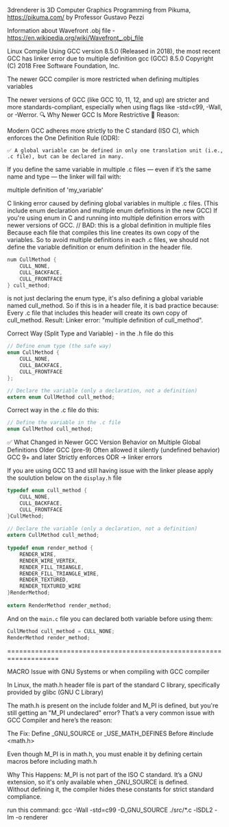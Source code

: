 3drenderer is 3D Computer Graphics Programming from Pikuma, https://pikuma.com/ by Professor Gustavo Pezzi 

Information about Wavefront .obj file - https://en.wikipedia.org/wiki/Wavefront_.obj_file

Linux Compile Using GCC version 8.5.0 (Released in 2018), the most recent GCC has linker error due to multiple definition 
gcc (GCC) 8.5.0
Copyright (C) 2018 Free Software Foundation, Inc.

The newer GCC compiler is more restricted when defining multiples variables

The newer versions of GCC (like GCC 10, 11, 12, and up) are stricter and more standards-compliant, especially when using flags like -std=c99, -Wall, or -Werror.
🔍 Why Newer GCC Is More Restrictive
🧠 Reason:

Modern GCC adheres more strictly to the C standard (ISO C), which enforces the One Definition Rule (ODR):

    ✅ A global variable can be defined in only one translation unit (i.e., .c file), but can be declared in many.

If you define the same variable in multiple .c files — even if it’s the same name and type — the linker will fail with:

multiple definition of 'my_variable'


C linking error caused by defining global variables in multiple .c files.  (This include enum declaration and multiple enum definitions in the new GCC)
If you're using enum in C and running into multiple definition errors with newer versions of GCC. // BAD: this is a global definition in multiple files
Because each file that compiles this line creates its own copy of the variables.
So to avoid multiple definitions in each .c files, we should not define the variable definition or enum definition in the header file.

```c
num CullMethod {
    CULL_NONE,
    CULL_BACKFACE,
    CULL_FRONTFACE
} cull_method;
```
is not just declaring the enum type, it's also defining a global variable named cull_method.
So if this is in a header file, it is bad practice because:
Every .c file that includes this header will create its own copy of cull_method.
Result: Linker error: "multiple definition of cull_method".

Correct Way (Split Type and Variable) - in the .h file do this
```c
// Define enum type (the safe way)
enum CullMethod {
    CULL_NONE,
    CULL_BACKFACE,
    CULL_FRONTFACE
};

// Declare the variable (only a declaration, not a definition)
extern enum CullMethod cull_method;
```
Correct way in the .c file do this:
```c
// Define the variable in the .c file
enum CullMethod cull_method;
```

✅ What Changed in Newer GCC
Version	Behavior on Multiple Global Definitions
Older GCC (pre-9)	Often allowed it silently (undefined behavior)
GCC 9+ and later	Strictly enforces ODR → linker errors

If you are using GCC 13 and still having issue with the linker please apply the soulution below
on the `display.h` file

```c
typedef enum cull_method {                                                                                                                                                                                                             
    CULL_NONE,                                                                                                                                                                                                                         
    CULL_BACKFACE,                                                                                                                                                                                                                     
    CULL_FRONTFACE                                                                                                                                                                                                                     
}CullMethod;                                                                                                                                                                                                                           
                                                                                                                                                                                                                                       
// Declare the variable (only a declaration, not a definition)                                                                                                                                                                         
extern CullMethod cull_method;                                                                                                                                                                                                         
                                                                                                                                                                                                                                       
typedef enum render_method {                                                                                                                                                                                                           
    RENDER_WIRE,                                                                                                                                                                                                                       
    RENDER_WIRE_VERTEX,                                                                                                                                                                                                                
    RENDER_FILL_TRIANGLE,                                                                                                                                                                                                              
    RENDER_FILL_TRIANGLE_WIRE,                                                                                                                                                                                                         
    RENDER_TEXTURED,                                                                                                                                                                                                                   
    RENDER_TEXTURED_WIRE                                                                                                                                                                                                               
}RenderMethod;                                                                                                                                                                                                                         
                                                                                                                                                                                                                                       
extern RenderMethod render_method;   
```
And on the `main.c` file you can declared both variable before using them: 

```c
CullMethod cull_method = CULL_NONE;                                                                                                                                                                                                    
RenderMethod render_method;  

```



===================================================================

MACRO Issue with GNU Systems or when compiling with GCC compiler

In Linux, the math.h header file is part of the standard C library, specifically provided by glibc (GNU C Library)

The math.h is present on the include folder and M_PI is defined, but you're still getting an "M_PI undeclared" error?
That’s a very common issue with GCC Compiler and here’s the reason:

The Fix: Define _GNU_SOURCE or _USE_MATH_DEFINES Before #include <math.h>

Even though M_PI is in math.h, you must enable it by defining certain macros before including math.h

Why This Happens:
M_PI is not part of the ISO C standard.  It’s a GNU extension, so it's only available when _GNU_SOURCE is defined.  
Without defining it, the compiler hides these constants for strict standard compliance.

run this command: 
gcc -Wall -std=c99 -D_GNU_SOURCE ./src/*.c -lSDL2 -lm -o renderer    

